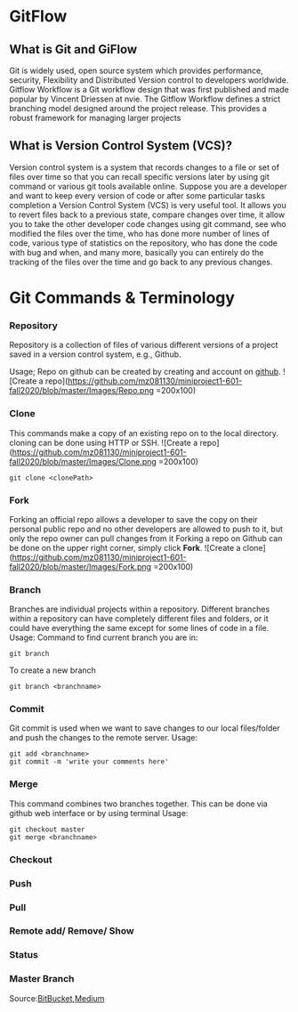 # GitFlow

  

## What is Git and GiFlow

Git is widely used, open source system which provides performance, security, Flexibility and Distributed Version control to developers worldwide.
Gitflow Workflow is a Git workflow design that was first published and made popular by Vincent Driessen at nvie. The Gitflow Workflow defines a strict branching model designed around the project release. This provides a robust framework for managing larger projects

## What is Version Control System (VCS)?
Version control system is a system that records changes to a file or set of files over time so that you can recall specific versions later by using git command or various git tools available online. Suppose you are a developer and want to keep every version of code or after some particular tasks completion a Version Control System (VCS) is very useful tool. It allows you to revert files back to a previous state, compare changes over time, it allow you to take the other developer code changes using git command, see who modified the files over the time, who has done more number of lines of code, various type of statistics on the repository, who has done the code with bug and when, and many more, basically you can entirely do the tracking of the files over the time and go back to any previous changes.

  

# Git Commands & Terminology

  
### Repository

Repository is a collection of files of various different versions of a project saved in a version control system, e.g., Github.

Usage; Repo on github can be created by creating and account on [github](http://https://github.com/).
![Create a repo](https://github.com/mz081130/miniproject1-601-fall2020/blob/master/Images/Repo.png =200x100)
  

### Clone
This commands make a copy of an existing repo on to the local directory. cloning can be done using HTTP or SSH.
    ![Create a repo](https://github.com/mz081130/miniproject1-601-fall2020/blob/master/Images/Clone.png =200x100)
    
    git clone <clonePath>

  

### Fork
Forking an official repo allows a developer to save the copy on their personal public repo and no other developers are allowed to push to it, but only the repo owner can pull changes from it
Forking a repo on Github can be done on the upper right corner, simply click **Fork**.
 ![Create a clone](https://github.com/mz081130/miniproject1-601-fall2020/blob/master/Images/Fork.png =200x100)

### Branch
Branches are individual projects within a repository. Different branches within a repository can have completely different files and folders, or it could have everything the same except for some lines of code in a file.
Usage: 
Command to find current branch you are in:
    
    git branch	
   
To create a new branch

    git branch <branchname>   
  

### Commit
Git commit is used when we want to save changes to our local files/folder and push the changes to the remote server.
Usage:
 
    git add <branchname>
    git commit -m 'write your comments here'

### Merge
This command combines two branches together. This can be done via github web interface or by using terminal
Usage:

    git checkout master 
    git merge <branchname>
### Checkout

### Push

### Pull

### Remote add/ Remove/ Show

### Status

### Master Branch      
  
Source:[BitBucket](https://www.atlassian.com/git/tutorials/what-is-git),[Medium](https://medium.com/@okandavut/what-is-gitflow-c0be7a659992)
